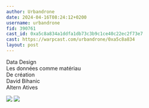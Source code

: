```yaml
---
author: Urbandrone 
date: 2024-04-16T08:24:12+0200
username: urbandrone
fid: 390761
cast_id: 0xa5c8a834a1ddfa1db73c3b9c1ce40c22ec2f73e7
cast: https://warpcast.com/urbandrone/0xa5c8a834
layout: post
---
```

Data Design  
Les données comme matériau   
De création   
David Bihanic  
Altern Atives  

![](https://imagedelivery.net/BXluQx4ige9GuW0Ia56BHw/430c6009-f6d7-4653-e1da-30253d066100/original)
![](https://imagedelivery.net/BXluQx4ige9GuW0Ia56BHw/7820e779-7c3d-4fc5-ed16-a70004869e00/original)